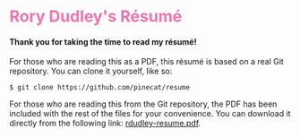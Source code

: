 # <span style="color:#f373af">Rory Dudley's Résumé</span>

#### Thank you for taking the time to read my résumé!

For those who are reading this as a PDF, this résumé is based on a real Git repository.  You can clone it yourself, like so:
```
$ git clone https://github.com/pinecat/resume
```

For those who are reading this from the Git repository, the PDF has been included with the rest of the files for your convenience.  You can download it directly from the following link: [rdudley-resume.pdf](https://github.com/pinecat/resume/raw/RoryDudley/rorydudley-resume.pdf).